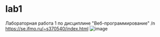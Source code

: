 # lab1
Лабораторная работа 1 по дисциплине "Веб-программирование" /n
https://se.ifmo.ru/~s370540/index.html 
![image](https://github.com/alinaagnistova/lab1/assets/116123766/4760e62a-a9e6-4994-9459-a315fbd43348)

